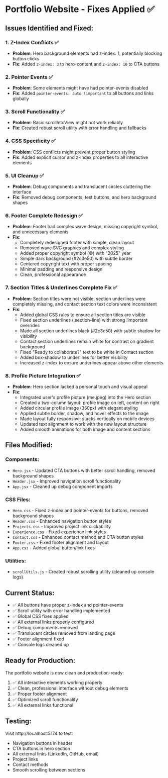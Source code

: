 # Portfolio Website - Fixes Applied ✅

## Issues Identified and Fixed:

### 1. Z-Index Conflicts ✅

- **Problem**: Hero background elements had z-index: 1, potentially blocking button clicks
- **Fix**: Added `z-index: 3` to hero-content and `z-index: 10` to CTA buttons

### 2. Pointer Events ✅

- **Problem**: Some elements might have had pointer-events disabled
- **Fix**: Added `pointer-events: auto !important` to all buttons and links globally

### 3. Scroll Functionality ✅

- **Problem**: Basic scrollIntoView might not work reliably
- **Fix**: Created robust scroll utility with error handling and fallbacks

### 4. CSS Specificity ✅

- **Problem**: CSS conflicts might prevent proper button styling
- **Fix**: Added explicit cursor and z-index properties to all interactive elements

### 5. UI Cleanup ✅

- **Problem**: Debug components and translucent circles cluttering the interface
- **Fix**: Removed debug components, test buttons, and hero background shapes

### 6. Footer Complete Redesign ✅

- **Problem**: Footer had complex wave design, missing copyright symbol, and unnecessary elements
- **Fix**:
  - Completely redesigned footer with simple, clean layout
  - Removed wave SVG graphics and complex styling
  - Added proper copyright symbol (©) with "2025" year
  - Simple dark background (#2c3e50) with subtle border
  - Centered copyright text with proper spacing
  - Minimal padding and responsive design
  - Clean, professional appearance

### 7. Section Titles & Underlines Complete Fix ✅

- **Problem**: Section titles were not visible, section underlines were completely missing, and contact section text colors were inconsistent
- **Fix**:
  - Added global CSS rules to ensure all section titles are visible
  - Fixed section underlines (.section-line) with strong !important overrides
  - Made all section underlines black (#2c3e50) with subtle shadow for visibility
  - Contact section underlines remain white for contrast on gradient background
  - Fixed "Ready to collaborate?" text to be white in Contact section
  - Added box-shadow to underlines for better visibility
  - Increased z-index to ensure underlines appear above other elements

### 8. Profile Picture Integration ✅

- **Problem**: Hero section lacked a personal touch and visual appeal
- **Fix**:
  - Integrated user's profile picture (me.jpeg) into the Hero section
  - Created a two-column layout: profile image on left, content on right
  - Added circular profile image (350px) with elegant styling
  - Applied subtle border, shadow, and hover effects to the image
  - Made layout fully responsive: stacks vertically on mobile devices
  - Updated text alignment to work with the new layout structure
  - Added smooth animations for both image and content sections

## Files Modified:

### Components:

- `Hero.jsx` - Updated CTA buttons with better scroll handling, removed background shapes
- `Header.jsx` - Improved navigation scroll functionality
- `App.jsx` - Cleaned up debug component imports

### CSS Files:

- `Hero.css` - Fixed z-index and pointer-events for buttons, removed background shapes
- `Header.css` - Enhanced navigation button styles
- `Projects.css` - Improved project link clickability
- `Experience.css` - Fixed experience link styles
- `Contact.css` - Enhanced contact method and CTA button styles
- `Footer.css` - Fixed footer alignment and layout
- `App.css` - Added global button/link fixes

### Utilities:

- `scrollUtils.js` - Created robust scrolling utility (cleaned up console logs)

## Current Status:

- ✅ All buttons have proper z-index and pointer-events
- ✅ Scroll utility with error handling implemented
- ✅ Global CSS fixes applied
- ✅ All external links properly configured
- ✅ Debug components removed
- ✅ Translucent circles removed from landing page
- ✅ Footer alignment fixed
- ✅ Console logs cleaned up

## Ready for Production:

The portfolio website is now clean and production-ready:

1. ✅ All interactive elements working properly
2. ✅ Clean, professional interface without debug elements
3. ✅ Proper footer alignment
4. ✅ Optimized scroll functionality
5. ✅ All external links functional

## Testing:

Visit http://localhost:5174 to test:

- Navigation buttons in header
- CTA buttons in hero section
- All external links (LinkedIn, GitHub, email)
- Project links
- Contact methods
- Smooth scrolling between sections
